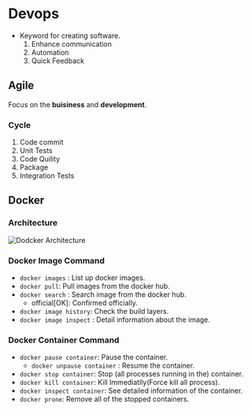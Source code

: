 # Devops
- Keyword for creating software.
    1. Enhance communication
    1. Automation 
    1. Quick Feedback

 ## Agile
 Focus on the __buisiness__ and __development__.
 ### Cycle
1. Code commit
1. Unit Tests
1. Code Quility
1. Package
1. Integration Tests

## Docker 
### Architecture
![Dodcker Architecture](https://1.bp.blogspot.com/-0cGTv60CHDs/XbLyudEldbI/AAAAAAAAM3k/RaJSzycNWNo68Lk6Q5Csf6B6pMw_k4IwQCLcBGAsYHQ/w1200-h630-p-k-no-nu/157.png)

### Docker Image Command
- `docker images` : List up docker images.
- `docker pull`: Pull images from the docker hub.
- `docker search` : Search image from the docker hub.
    - official[OK]: Confirmed officially.
- `docker image history`: Check the build layers.
- `docker image inspect` : Detail information about the image.


### Docker Container Command
- `docker pause container`: Pause the container.
    - `docker unpause container` : Resume the container.
- `docker stop container`: Stop (all processes running in the) container.
- `docker kill container`: Kill Immediatlly(Force kill all process).
- `docker inspect container`: See detailed information of the container.  
- `docker prone`: Remove all of the stopped containers.